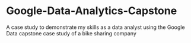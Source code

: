 # Google-Data-Analytics-Capstone
A case study to demonstrate my skills as a data analyst using the Google Data capstone case study of a bike sharing company

